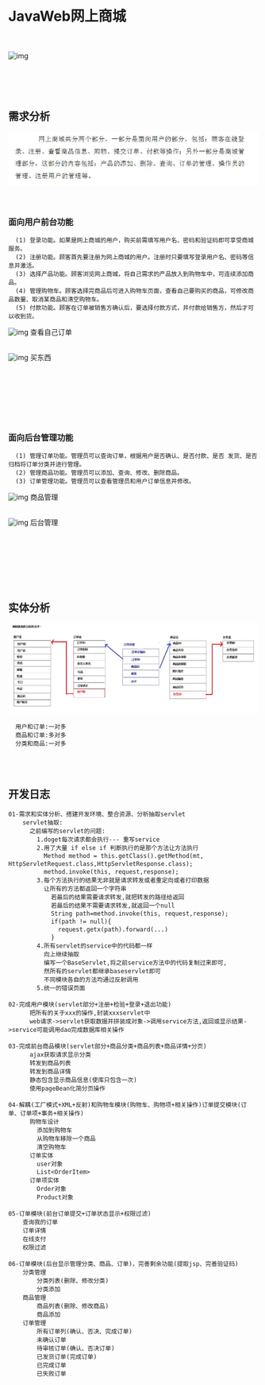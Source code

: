 # JavaWeb网上商城
<br><br>
![img](https://github.com/luguanxing/JavaWeb-Apps/blob/master/01-JavaWeb%E7%BD%91%E4%B8%8A%E5%95%86%E5%9F%8E/pictures/index.jpg?raw=true)
<br><br><br><br><br>

## 需求分析
![img](https://github.com/luguanxing/JavaWeb/blob/master/01-JavaWeb%E7%BD%91%E4%B8%8A%E5%95%86%E5%9F%8E/pictures/01-%E7%AE%80%E5%8D%95%E9%9C%80%E6%B1%82%E5%88%86%E6%9E%90.jpg?raw=true)
<br><br><br>

### 面向用户前台功能
```
  (1) 登录功能。如果是网上商城的用户，购买前需填写用户名、密码和验证码即可享受商城服务。
  (2) 注册功能。顾客首先要注册为网上商城的用户。注册时只要填写登录用户名、密码等信息并激活。
  (3) 选择产品功能。顾客浏览网上商城，将自己需求的产品放入到购物车中，可连续添加商品。
  (4) 管理购物车。顾客选择完商品后可进入购物车页面，查看自己要购买的商品，可修改商品数量、取消某商品和清空购物车。
  (5) 付款功能。顾客在订单被销售方确认后，要选择付款方式，并付款给销售方，然后才可以收到货。 
```
![img](https://github.com/luguanxing/JavaWeb-Apps/blob/master/01-JavaWeb%E7%BD%91%E4%B8%8A%E5%95%86%E5%9F%8E/pictures/order.jpg?raw=true)
查看自己订单<br><br>

![img](https://github.com/luguanxing/JavaWeb-Apps/blob/master/01-JavaWeb%E7%BD%91%E4%B8%8A%E5%95%86%E5%9F%8E/pictures/buy.gif?raw=true)
买东西<br><br>


<br><br><br><br><br>

### 面向后台管理功能
```
  (1) 管理订单功能。管理员可以查询订单，根据用户是否确认、是否付款、是否 发货、是否归档将订单分类并进行管理。
  (2) 管理商品功能。管理员可以添加、查询、修改、删除商品。
  (3) 订单管理功能。管理员可以查看管理员和用户订单信息并修改。
```

![img](https://github.com/luguanxing/JavaWeb-Apps/blob/master/01-JavaWeb%E7%BD%91%E4%B8%8A%E5%95%86%E5%9F%8E/pictures/product_list.jpg?raw=true)
商品管理<br><br>

![img](https://github.com/luguanxing/JavaWeb-Apps/blob/master/01-JavaWeb%E7%BD%91%E4%B8%8A%E5%95%86%E5%9F%8E/pictures/admincheck.gif?raw=true)
后台管理<br><br>


<br><br><br><br><br>

## 实体分析
![img](https://github.com/luguanxing/JavaWeb/blob/master/01-JavaWeb%E7%BD%91%E4%B8%8A%E5%95%86%E5%9F%8E/pictures/02-%E5%AE%9E%E4%BD%93%E5%88%86%E6%9E%90.jpg?raw=true)
```
  用户和订单:一对多
  商品和订单:多对多
  分类和商品:一对多	
```

<br><br>

## 开发日志
```
01-需求和实体分析、搭建开发环境、整合资源、分析抽取servlet
    servlet抽取:
      之前编写的servlet的问题:
        1.doget每次请求都会执行--- 重写service
        2.用了大量 if else if 判断执行的是那个方法让方法执行
          Method method = this.getClass().getMethod(mt, HttpServletRequest.class,HttpServletResponse.class);
          method.invoke(this, request,response);
        3.每个方法执行的结果无非就是请求转发或者重定向或者打印数据
          让所有的方法都返回一个字符串
            若最后的结果需要请求转发,就把转发的路径给返回
            若最后的结果不需要请求转发,就返回一个null
            String path=method.invoke(this, request,response);
            if(path != null){
              request.getx(path).forward(...)
            }
        4.所有servlet的service中的代码都一样
          向上继续抽取
          编写一个BaseServlet,将之前service方法中的代码复制过来即可,
          然所有的servlet都继承baseservlet即可
          不同模块各自的方法均通过反射调用
        5.统一的错误页面

02-完成用户模块(servlet部分+注册+检验+登录+退出功能)
      把所有的关于xxx的操作,封装xxxservlet中
      web请求->servlet获取数据并拼装成对象->调用service方法,返回或显示结果->service可能调用dao完成数据库相关操作

03-完成前台商品模块(servlet部分+商品分类+商品列表+商品详情+分页)
      ajax获取请求显示分类
      转发到商品列表
      转发到商品详情
      静态包含显示商品信息(使库只包含一次)
      使用pageBean化简分页操作
      
04-解耦(工厂模式+XML+反射)和购物车模块(购物车、购物项+相关操作)订单提交模块(订单、订单项+事务+相关操作)
      购物车设计
        添加到购物车
        从购物车移除一个商品
        清空购物车
      订单实体
        user对象
        List<OrderItem>
      订单项实体
        Order对象
        Product对象

05-订单模块(前台订单提交+订单状态显示+权限过滤)
    查询我的订单
    订单详情
    在线支付
    权限过滤
    
06-订单模块(后台显示管理分类、商品、订单)，完善剩余功能(提取jsp、完善验证码)
    分类管理
        分类列表(删除、修改分类)
        分类添加
    商品管理
        商品列表(删除、修改商品)
        商品添加
    订单管理
        所有订单列(确认、否决、完成订单)
        未确认订单
        待审核订单(确认、否决订单)
        已发货订单(完成订单)
        已完成订单
        已失败订单
```
